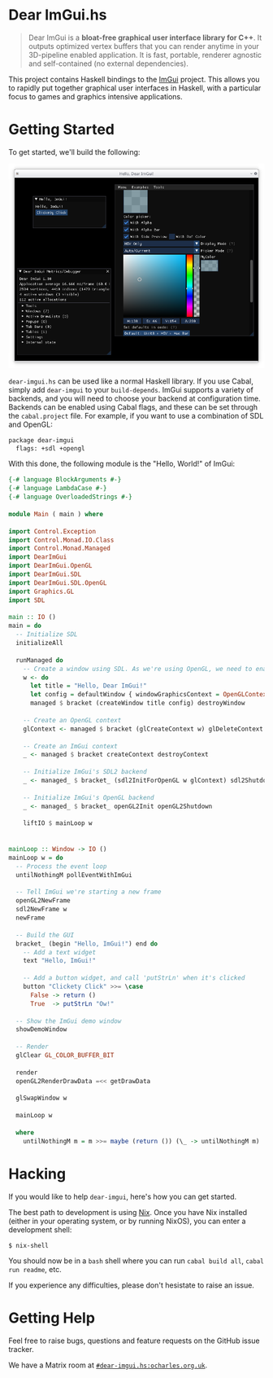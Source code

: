 # Dear ImGui.hs

> Dear ImGui is a **bloat-free graphical user interface library for C++**. It
> outputs optimized vertex buffers that you can render anytime in your
> 3D-pipeline enabled application. It is fast, portable, renderer agnostic and
> self-contained (no external dependencies).

This project contains Haskell bindings to the
[ImGui](https://github.com/ocornut/imgui) project. This allows you to rapidly
put together graphical user interfaces in Haskell, with a particular focus to
games and graphics intensive applications.

# Getting Started

To get started, we'll build the following:

![](./Example.png)

`dear-imgui.hs` can be used like a normal Haskell library. If you use Cabal,
simply add `dear-imgui` to your `build-depends`. ImGui supports a variety of
backends, and you will need to choose your backend at configuration time.
Backends can be enabled using Cabal flags, and these can be set through the
`cabal.project` file. For example, if you want to use a combination of SDL and
OpenGL:

```
package dear-imgui
  flags: +sdl +opengl
```

With this done, the following module is the "Hello, World!" of ImGui:

``` haskell
{-# language BlockArguments #-}
{-# language LambdaCase #-}
{-# language OverloadedStrings #-}

module Main ( main ) where

import Control.Exception
import Control.Monad.IO.Class
import Control.Monad.Managed
import DearImGui
import DearImGui.OpenGL
import DearImGui.SDL
import DearImGui.SDL.OpenGL
import Graphics.GL
import SDL

main :: IO ()
main = do
  -- Initialize SDL
  initializeAll

  runManaged do
    -- Create a window using SDL. As we're using OpenGL, we need to enable OpenGL too.
    w <- do
      let title = "Hello, Dear ImGui!"
      let config = defaultWindow { windowGraphicsContext = OpenGLContext defaultOpenGL }
      managed $ bracket (createWindow title config) destroyWindow

    -- Create an OpenGL context
    glContext <- managed $ bracket (glCreateContext w) glDeleteContext

    -- Create an ImGui context
    _ <- managed $ bracket createContext destroyContext

    -- Initialize ImGui's SDL2 backend
    _ <- managed_ $ bracket_ (sdl2InitForOpenGL w glContext) sdl2Shutdown

    -- Initialize ImGui's OpenGL backend
    _ <- managed_ $ bracket_ openGL2Init openGL2Shutdown

    liftIO $ mainLoop w


mainLoop :: Window -> IO ()
mainLoop w = do
  -- Process the event loop
  untilNothingM pollEventWithImGui

  -- Tell ImGui we're starting a new frame
  openGL2NewFrame
  sdl2NewFrame w
  newFrame

  -- Build the GUI
  bracket_ (begin "Hello, ImGui!") end do
    -- Add a text widget
    text "Hello, ImGui!"

    -- Add a button widget, and call 'putStrLn' when it's clicked
    button "Clickety Click" >>= \case
      False -> return ()
      True  -> putStrLn "Ow!"

  -- Show the ImGui demo window
  showDemoWindow

  -- Render
  glClear GL_COLOR_BUFFER_BIT

  render
  openGL2RenderDrawData =<< getDrawData

  glSwapWindow w

  mainLoop w

  where
    untilNothingM m = m >>= maybe (return ()) (\_ -> untilNothingM m)
```

# Hacking

If you would like to help `dear-imgui`, here's how you can get started.

The best path to development is using
[Nix](https://nixos.org/guides/install-nix.html). Once you have Nix installed
(either in your operating system, or by running NixOS), you can enter a
development shell:

```
$ nix-shell
```

You should now be in a `bash` shell where you can run `cabal build all`,
`cabal run readme`, etc.

If you experience any difficulties, please don't hesistate to raise an issue.

# Getting Help

Feel free to raise bugs, questions and feature requests on the GitHub issue
tracker.

We have a Matrix room at
[`#dear-imgui.hs:ocharles.org.uk`](https://matrix.to/#/#dear-imgui.hs:ocharles.org.uk).
